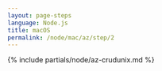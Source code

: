 ```yaml
---
layout: page-steps
language: Node.js
title: macOS
permalink: /node/mac/az/step/2
---
```


{% include partials/node/az-crudunix.md %}
